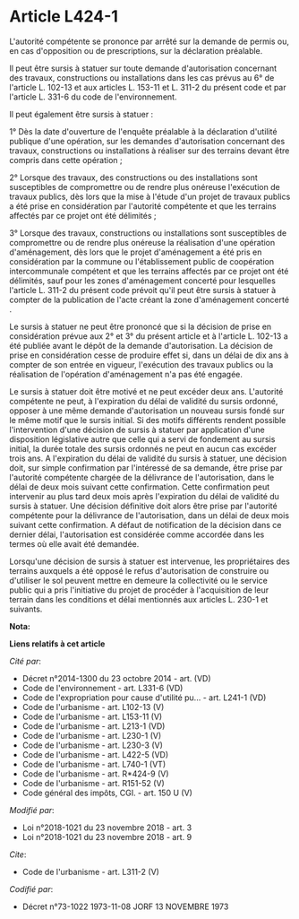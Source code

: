 # Article L424-1

L'autorité compétente se prononce par arrêté sur la demande de permis ou, en cas d'opposition ou de prescriptions, sur la
déclaration préalable.

Il peut être sursis à statuer sur toute demande d'autorisation concernant des travaux, constructions ou installations dans
les cas prévus au 6° de l'article L. 102-13 et aux articles L. 153-11 et L. 311-2 du présent code et par l'article L. 331-6
du code de l'environnement.

Il peut également être sursis à statuer :

1° Dès la date d'ouverture de l'enquête préalable à la déclaration d'utilité publique d'une opération, sur les demandes
d'autorisation concernant des travaux, constructions ou installations à réaliser sur des terrains devant être compris dans
cette opération ;

2° Lorsque des travaux, des constructions ou des installations sont susceptibles de compromettre ou de rendre plus onéreuse
l'exécution de travaux publics, dès lors que la mise à l'étude d'un projet de travaux publics a été prise en considération
par l'autorité compétente et que les terrains affectés par ce projet ont été délimités ;

3° Lorsque des travaux, constructions ou installations sont susceptibles de compromettre ou de rendre plus onéreuse la
réalisation d'une opération d'aménagement, dès lors que le projet d'aménagement a été pris en considération par la commune ou
l'établissement public de coopération intercommunale compétent et que les terrains affectés par ce projet ont été délimités,
sauf pour les zones d'aménagement concerté pour lesquelles l'article L. 311-2 du présent code prévoit qu'il peut être sursis
à statuer à compter de la publication de l'acte créant la zone d'aménagement concerté .

Le sursis à statuer ne peut être prononcé que si la décision de prise en considération prévue aux 2° et 3° du présent article
et à l'article L. 102-13 a été publiée avant le dépôt de la demande d'autorisation. La décision de prise en considération
cesse de produire effet si, dans un délai de dix ans à compter de son entrée en vigueur, l'exécution des travaux publics ou
la réalisation de l'opération d'aménagement n'a pas été engagée.

Le sursis à statuer doit être motivé et ne peut excéder deux ans. L'autorité compétente ne peut, à l'expiration du délai de
validité du sursis ordonné, opposer à une même demande d'autorisation un nouveau sursis fondé sur le même motif que le sursis
initial. Si des motifs différents rendent possible l'intervention d'une décision de sursis à statuer par application d'une
disposition législative autre que celle qui a servi de fondement au sursis initial, la durée totale des sursis ordonnés ne
peut en aucun cas excéder trois ans. A l'expiration du délai de validité du sursis à statuer, une décision doit, sur simple
confirmation par l'intéressé de sa demande, être prise par l'autorité compétente chargée de la délivrance de l'autorisation,
dans le délai de deux mois suivant cette confirmation. Cette confirmation peut intervenir au plus tard deux mois après
l'expiration du délai de validité du sursis à statuer. Une décision définitive doit alors être prise par l'autorité
compétente pour la délivrance de l'autorisation, dans un délai de deux mois suivant cette confirmation. A défaut de
notification de la décision dans ce dernier délai, l'autorisation est considérée comme accordée dans les termes où elle avait
été demandée.

Lorsqu'une décision de sursis à statuer est intervenue, les propriétaires des terrains auxquels a été opposé le refus
d'autorisation de construire ou d'utiliser le sol peuvent mettre en demeure la collectivité ou le service public qui a pris
l'initiative du projet de procéder à l'acquisition de leur terrain dans les conditions et délai mentionnés aux articles L.
230-1 et suivants.

**Nota:**



**Liens relatifs à cet article**

_Cité par_:

  - Décret n°2014-1300 du 23 octobre 2014 - art. (VD)
  - Code de l'environnement - art. L331-6 (VD)
  - Code de l'expropriation pour cause d'utilité pu... - art. L241-1 (VD)
  - Code de l'urbanisme - art. L102-13 (V)
  - Code de l'urbanisme - art. L153-11 (V)
  - Code de l'urbanisme - art. L213-1 (VD)
  - Code de l'urbanisme - art. L230-1 (V)
  - Code de l'urbanisme - art. L230-3 (V)
  - Code de l'urbanisme - art. L422-5 (VD)
  - Code de l'urbanisme - art. L740-1 (VT)
  - Code de l'urbanisme - art. R*424-9 (V)
  - Code de l'urbanisme - art. R151-52 (V)
  - Code général des impôts, CGI. - art. 150 U (V)

_Modifié par_:

  - Loi n°2018-1021 du 23 novembre 2018 - art. 3
  - Loi n°2018-1021 du 23 novembre 2018 - art. 9

_Cite_:

  - Code de l'urbanisme - art. L311-2 (V)

_Codifié par_:

  - Décret n°73-1022 1973-11-08 JORF 13 NOVEMBRE 1973
